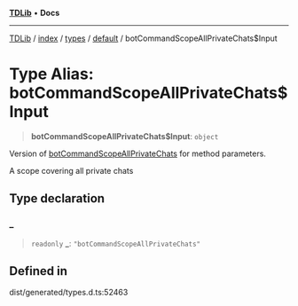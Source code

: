 [**TDLib**](../../../../../../README.md) • **Docs**

***

[TDLib](../../../../../../modules.md) / [index](../../../../../README.md) / [types](../../../README.md) / [default](../README.md) / botCommandScopeAllPrivateChats$Input

# Type Alias: botCommandScopeAllPrivateChats$Input

> **botCommandScopeAllPrivateChats$Input**: `object`

Version of [botCommandScopeAllPrivateChats](botCommandScopeAllPrivateChats.md) for method parameters.

A scope covering all private chats

## Type declaration

### \_

> `readonly` **\_**: `"botCommandScopeAllPrivateChats"`

## Defined in

dist/generated/types.d.ts:52463
